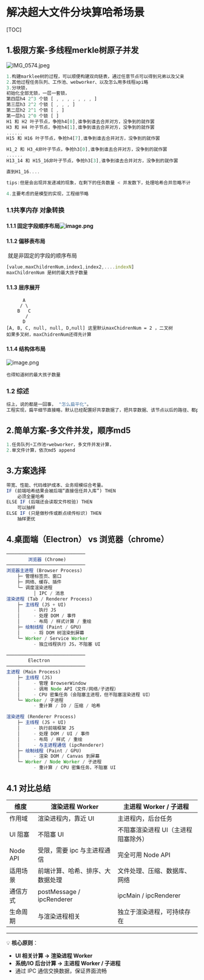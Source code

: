 # 解决超大文件分块算哈希场景

[TOC]



## 1.极限方案-多线程merkle树原子并发

![IMG_0574.jpeg](https://s2.loli.net/2025/09/27/8eyMn7uPvE6LU9k.jpg)

```js
1.构建marklee树的过程，可以顺便构建双向链表，通过任意节点可以得到兄弟以及父亲
2.其他过程任务队列、工作池、webworker、以及怎么用多线程api略
3.分块锁，
初始化全部无锁，一层一套锁，
第四层h4 2^3 个锁 [ , , , , , , , ]
第三层h3 2^2 个锁 [ , , , ]
第二层h2 2^1 个锁 [ , ]
第一层h1 2^0 个锁 [ ]
H1 和 H2 叶子节点，争抢h4[0],谁争到谁去合并对方，没争到的就作罢
H3 和 H4 叶子节点，争抢h4[1],谁争到谁去合并对方，没争到的就作罢
......
H15 和 H16 叶子节点，争抢h4[7],谁争到谁去合并对方，没争到的就作罢

H1_2 和 H3_4非叶子节点，争抢h3[0],谁争到谁去合并对方，没争到的就作罢
......
H13_14 和 H15_16非叶子节点，争抢h3[3],谁争到谁去合并对方，没争到的就作罢

直到H1_16....

tips:但是会出现并发递减的现象，在剩下的任务数量 < 并发数下，处理哈希合并忽略不计

4.主要考虑的是模型的实现，工程细节略
```

### 1.1共享内存 对象转换

####    1.1.1 固定字段顺序布局![image.png](https://s2.loli.net/2025/10/23/TFk2aUVdDZiszYm.png)

####     1.1.2 偏移表布局

​     就是非固定的字段的顺序布局

```js
[value,maxChildrenNum,index1,index2,....indexN]
maxChildrenNum 是树的最大孩子数量
```

####     1.1.3 层序展开

```
      A
     / \
    B   C
       /
      D
[A, B, C, null, null, D,null] 这里默认maxChidrenNum = 2 ，二叉树
如果多叉树，maxChidrenNum还得先计算
```

####     1.1.4 结构体布局

![image.png](https://s2.loli.net/2025/10/23/MV6BzeXdQrjUfPs.png)

```
也得知道树的最大孩子数量
```

### 1.2 综述

```js
综上，说的都是一回事， "怎么扁平化"。
工程实现，扁平细节直接略，默认已经配置好共享数据了，把共享数据、该节点以后的路径、都postmessage过去、并发原子锁就基于这个共享内存。
```



## 2.简单方案-多文件并发，顺序md5

```js
1.任务队列+工作池+webworker，多文件并发计算，
2.单文件计算，依次md5 append
```

## 3.方案选择

```js
带宽、性能、代码维护成本、业务规模综合考量。
IF (前端哈希结果会被后端“直接信任并入库”) THEN
    必须全量哈希
ELSE IF (后端还会读取文件校验) THEN
    可以抽样
ELSE IF (只是做秒传或断点续传标识) THEN
    抽样更优
```

## 4.桌面端（Electron） vs 浏览器（chrome）

```js
─────────────────────────────
        浏览器 (Chrome)
─────────────────────────────
浏览器主进程 (Browser Process)
    ├─ 管理标签页、窗口
    ├─ 网络、缓存、插件
    └─ 调度渲染进程
          │ IPC / 消息
渲染进程 (Tab / Renderer Process)
    ├─ 主线程 (JS + UI)
    │     - 执行 JS
    │     - 处理 DOM / 事件
    │     - 布局 / 样式计算 / 重绘
    ├─ 绘制线程 (Paint / GPU)
    │     - 将 DOM 树渲染到屏幕
    └─ Worker / Service Worker
          - 独立线程执行 JS，不阻塞 UI

─────────────────────────────
        Electron
─────────────────────────────
主进程 (Main Process)
    ├─ 主线程 (JS)
    │     - 管理 BrowserWindow
    │     - 调用 Node API（文件/网络/子进程）
    │     - CPU 密集任务（会阻塞主进程，但不阻塞渲染进程 UI）
    └─ Worker / 子进程
          - 重计算 / IO / 压缩 / 哈希

渲染进程 (Renderer Process)
    ├─ 主线程 (JS + UI)
    │     - 执行前端框架 JS
    │     - 处理 DOM / UI / 事件
    │     - 布局 / 样式 / 重绘
    │     - 与主进程通信 (ipcRenderer)
    ├─ 绘制线程 (Paint / GPU)
    │     - 渲染 DOM / Canvas 到屏幕
    └─ Worker / Node Worker / 子进程
          - 重计算 / CPU 密集任务，不阻塞 UI


```

## **4.1 对比总结**

| 维度     | 渲染进程 Worker                  | 主进程 Worker / 子进程              |
| -------- | -------------------------------- | ----------------------------------- |
| 作用域   | 渲染进程内，靠近 UI              | 主进程内，后台任务                  |
| UI 阻塞  | 不阻塞 UI                        | 不阻塞渲染进程 UI（主进程阻塞除外） |
| Node API | 受限，需要 ipc 与主进程通信      | 完全可用 Node API                   |
| 适用场景 | 前端计算、哈希、排序、大数据处理 | 文件处理、压缩、数据库、网络        |
| 通信方式 | postMessage / ipcRenderer        | ipcMain / ipcRenderer               |
| 生命周期 | 与渲染进程相关                   | 独立于渲染进程，可持续存在          |

------

💡 **核心原则**：

- **UI 相关计算 → 渲染进程 Worker**
- **系统/IO 后台计算 → 主进程 Worker / 子进程**
- 通过 IPC 通信交换数据，保证界面流畅
